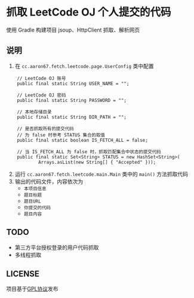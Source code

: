# 抓取 LeetCode OJ 个人提交的代码
使用
Gradle 构建项目
jsoup、HttpClient 抓取、解析网页

## 说明
1. 在 `cc.aaron67.fetch.leetcode.page.UserConfig` 类中配置
```
    // LeetCode OJ 账号
	public final static String USER_NAME = "";

	// LeetCode OJ 密码
	public final static String PASSWORD = "";

	// 本地存储目录
	public final static String DIR_PATH = "";

	// 是否抓取所有的提交代码
	// 为 false 时参考 STATUS 集合的取值
	public final static boolean IS_FETCH_ALL = false;

	// 当 IS_FETCH_ALL 为 false 时，抓取匹配集合中状态的提交代码
	public final static Set<String> STATUS = new HashSet<String>(
			Arrays.asList(new String[] { "Accepted" }));
```
2. 运行 `cc.aaron67.fetch.leetcode.main.Main` 类中的 `main()` 方法抓取代码
3. 输出的代码文件，内容依次为
   * `本项目信息`
   * `题目标题`
   * `题目URL`
   * `你提交的代码`
   * `题目内容`

## TODO
* 第三方平台授权登录的用户代码抓取
* 多线程抓取

## LICENSE
项目基于[GPL协议](http://www.gnu.org/licenses/gpl.html)发布